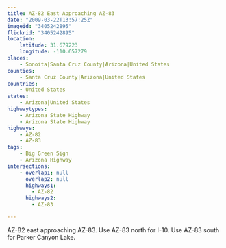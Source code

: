 ```yaml
---
title: AZ-82 East Approaching AZ-83
date: "2009-03-22T13:57:25Z"
imageid: "3405242895"
flickrid: "3405242895"
location:
    latitude: 31.679223
    longitude: -110.657279
places:
    - Sonoita|Santa Cruz County|Arizona|United States
counties:
    - Santa Cruz County|Arizona|United States
countries:
    - United States
states:
    - Arizona|United States
highwaytypes:
    - Arizona State Highway
    - Arizona State Highway
highways:
    - AZ-82
    - AZ-83
tags:
    - Big Green Sign
    - Arizona Highway
intersections:
    - overlap1: null
      overlap2: null
      highways1:
        - AZ-82
      highways2:
        - AZ-83

---
```

AZ-82 east approaching AZ-83. Use AZ-83 north for I-10. Use AZ-83 south for Parker Canyon Lake.